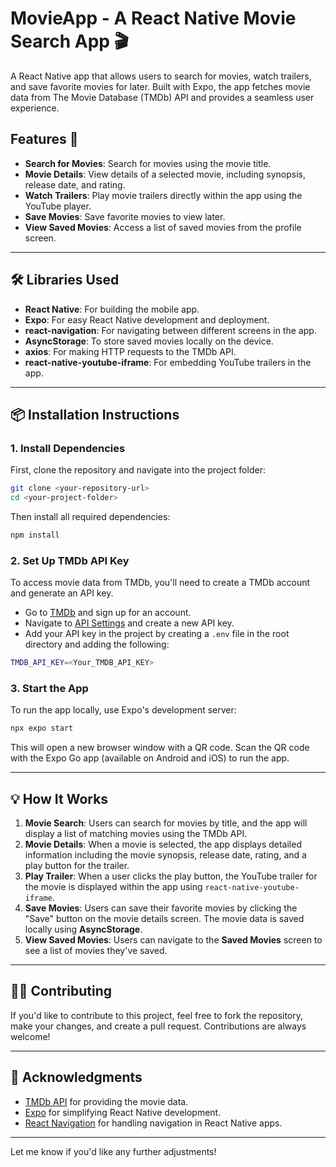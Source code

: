 # MovieApp - A React Native Movie Search App 🎬

A React Native app that allows users to search for movies, watch trailers, and save favorite movies for later. Built with Expo, the app fetches movie data from The Movie Database (TMDb) API and provides a seamless user experience.

## Features 🚀

* **Search for Movies**: Search for movies using the movie title.
* **Movie Details**: View details of a selected movie, including synopsis, release date, and rating.
* **Watch Trailers**: Play movie trailers directly within the app using the YouTube player.
* **Save Movies**: Save favorite movies to view later.
* **View Saved Movies**: Access a list of saved movies from the profile screen.

---

## 🛠️ Libraries Used

* **React Native**: For building the mobile app.
* **Expo**: For easy React Native development and deployment.
* **react-navigation**: For navigating between different screens in the app.
* **AsyncStorage**: To store saved movies locally on the device.
* **axios**: For making HTTP requests to the TMDb API.
* **react-native-youtube-iframe**: For embedding YouTube trailers in the app.

---

## 📦 Installation Instructions

### 1. Install Dependencies

First, clone the repository and navigate into the project folder:

```bash
git clone <your-repository-url>
cd <your-project-folder>
```

Then install all required dependencies:

```bash
npm install
```

### 2. Set Up TMDb API Key

To access movie data from TMDb, you'll need to create a TMDb account and generate an API key.

* Go to [TMDb](https://www.themoviedb.org/) and sign up for an account.
* Navigate to [API Settings](https://www.themoviedb.org/settings/api) and create a new API key.
* Add your API key in the project by creating a `.env` file in the root directory and adding the following:

```bash
TMDB_API_KEY=<Your_TMDB_API_KEY>
```

### 3. Start the App

To run the app locally, use Expo's development server:

```bash
npx expo start
```

This will open a new browser window with a QR code. Scan the QR code with the Expo Go app (available on Android and iOS) to run the app.

---

## 💡 How It Works

1. **Movie Search**: Users can search for movies by title, and the app will display a list of matching movies using the TMDb API.
2. **Movie Details**: When a movie is selected, the app displays detailed information including the movie synopsis, release date, rating, and a play button for the trailer.
3. **Play Trailer**: When a user clicks the play button, the YouTube trailer for the movie is displayed within the app using `react-native-youtube-iframe`.
4. **Save Movies**: Users can save their favorite movies by clicking the "Save" button on the movie details screen. The movie data is saved locally using **AsyncStorage**.
5. **View Saved Movies**: Users can navigate to the **Saved Movies** screen to see a list of movies they've saved.

---

## 🧑‍💻 Contributing

If you'd like to contribute to this project, feel free to fork the repository, make your changes, and create a pull request. Contributions are always welcome!

---

## 🙏 Acknowledgments

* [TMDb API](https://www.themoviedb.org/) for providing the movie data.
* [Expo](https://expo.dev/) for simplifying React Native development.
* [React Navigation](https://reactnavigation.org/) for handling navigation in React Native apps.

---

Let me know if you'd like any further adjustments!

